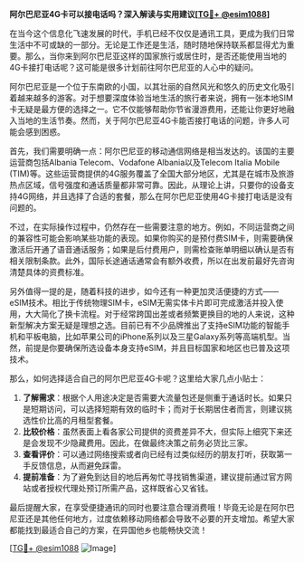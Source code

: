 **阿尔巴尼亚4G卡可以接电话吗？深入解读与实用建议[[TG💪+ @esim1088](https://t.me/s/esim1088)]**

在当今这个信息化飞速发展的时代，手机已经不仅仅是通讯工具，更成为我们日常生活中不可或缺的一部分。无论是工作还是生活，随时随地保持联系都显得尤为重要。那么，当你来到阿尔巴尼亚这样的国家旅行或居住时，是否还能使用当地的4G卡接打电话呢？这可能是很多计划前往阿尔巴尼亚的人心中的疑问。

阿尔巴尼亚是一个位于东南欧的小国，以其壮丽的自然风光和悠久的历史文化吸引着越来越多的游客。对于想要深度体验当地生活的旅行者来说，拥有一张本地SIM卡无疑是最方便的选择之一。它不仅能够帮助你节省漫游费用，还能让你更好地融入当地的生活节奏。然而，关于阿尔巴尼亚4G卡能否接打电话的问题，许多人可能会感到困惑。

首先，我们需要明确一点：阿尔巴尼亚的移动通信网络是相当发达的。该国的主要运营商包括Albania Telecom、Vodafone Albania以及Telecom Italia Mobile (TIM)等。这些运营商提供的4G服务覆盖了全国大部分地区，尤其是在城市及旅游热点区域，信号强度和通话质量都非常可靠。因此，从理论上讲，只要你的设备支持4G网络，并且选择了合适的套餐，那么在阿尔巴尼亚使用4G卡接打电话是没有问题的。

不过，在实际操作过程中，仍然存在一些需要注意的地方。例如，不同运营商之间的兼容性可能会影响某些功能的表现。如果你购买的是预付费SIM卡，则需要确保激活后开通了语音通话服务；如果是后付费用户，则需检查账单明细以确认是否有相关限制条款。此外，国际长途通话通常会有额外收费，所以在出发前最好先咨询清楚具体的资费标准。

另外值得一提的是，随着科技的进步，如今还有一种更加灵活便捷的方式——eSIM技术。相比于传统物理SIM卡，eSIM无需实体卡片即可完成激活并投入使用，大大简化了换卡流程。对于经常跨国出差或者频繁更换目的地的人来说，这种新型解决方案无疑是理想之选。目前已有不少品牌推出了支持eSIM功能的智能手机和平板电脑，比如苹果公司的iPhone系列以及三星Galaxy系列等高端机型。当然，前提是你要确保所选设备本身支持eSIM，并且目标国家和地区也已普及这项技术。

那么，如何选择适合自己的阿尔巴尼亚4G卡呢？这里给大家几点小贴士：

1. **了解需求**：根据个人用途决定是否需要大流量包还是侧重于通话时长。如果只是短期访问，可以选择短期有效的临时卡；而对于长期居住者而言，则建议挑选性价比高的月租型套餐。
2. **比较价格**：虽然表面上看各家公司提供的资费差异不大，但实际上细究下来还是会发现不少隐藏费用。因此，在做最终决策之前务必货比三家。
3. **查看评价**：可以通过网络搜索或者向已经有过类似经历的朋友打听，获取第一手反馈信息，从而避免踩雷。
4. **提前准备**：为了避免到达目的地后再匆忙寻找销售渠道，建议提前通过官方网站或者授权代理处预订所需产品，这样既省心又省钱。

最后提醒大家，在享受便捷通讯的同时也要注意合理消费哦！毕竟无论是在阿尔巴尼亚还是其他任何地方，过度依赖移动网络都会导致不必要的开支增加。希望大家都能找到最适合自己的方案，在异国他乡也能畅快交流！

[[TG💪+ @esim1088](https://t.me/s/esim1088) ![Image](https://i.postimg.cc/4NQfJmqS/Snipaste-2025-05-13-00-14-12.png)]